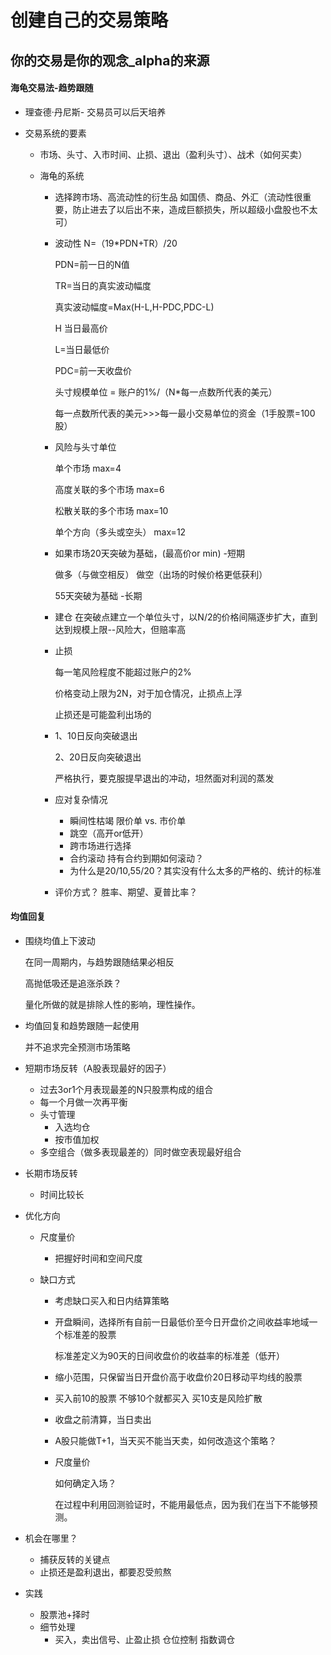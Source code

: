 # 创建自己的交易策略 #

## 你的交易是你的观念_alpha的来源

#### 海龟交易法-趋势跟随

- 理查德·丹尼斯- 交易员可以后天培养

- 交易系统的要素

  - 市场、头寸、入市时间、止损、退出（盈利头寸）、战术（如何买卖）

  - 海龟的系统

    - 选择跨市场、高流动性的衍生品 如国债、商品、外汇（流动性很重要，防止进去了以后出不来，造成巨额损失，所以超级小盘股也不太可）

    - 波动性 N=（19*PDN+TR）/20

      PDN=前一日的N值

      TR=当日的真实波动幅度

      真实波动幅度=Max(H-L,H-PDC,PDC-L)

      H 当日最高价

      L=当日最低价

      PDC=前一天收盘价

      头寸规模单位 = 账户的1%/（N*每一点数所代表的美元）

      每一点数所代表的美元>>>每一最小交易单位的资金（1手股票=100股）

     - 风险与头寸单位
    
       单个市场 max=4 
    
       高度关联的多个市场 max=6
    
       松散关联的多个市场 max=10
    
       单个方向（多头或空头） max=12
    
     - 如果市场20天突破为基础，(最高价or min)  -短期
    
       做多（与做空相反） 做空（出场的时候价格更低获利）
    
       55天突破为基础 -长期
    
    - 建仓 在突破点建立一个单位头寸，以N/2的价格间隔逐步扩大，直到达到规模上限--风险大，但赔率高
    
    - 止损 
    
      每一笔风险程度不能超过账户的2%
    
      价格变动上限为2N，对于加仓情况，止损点上浮
    
      止损还是可能盈利出场的
    
    - 1、10日反向突破退出
    
      2、20日反向突破退出
    
      严格执行，要克服提早退出的冲动，坦然面对利润的蒸发
    
    - 应对复杂情况
    
      - 瞬间性枯竭 限价单 vs. 市价单
      - 跳空（高开or低开）
      - 跨市场进行选择
      - 合约滚动 持有合约到期如何滚动？
      - 为什么是20/10,55/20？其实没有什么太多的严格的、统计的标准
    
    - 评价方式？ 胜率、期望、夏普比率？
  

#### 均值回复

- 围绕均值上下波动

  在同一周期内，与趋势跟随结果必相反

  高抛低吸还是追涨杀跌？

  量化所做的就是排除人性的影响，理性操作。

- 均值回复和趋势跟随一起使用

  并不追求完全预测市场策略

- 短期市场反转（A股表现最好的因子）

  - 过去3or1个月表现最差的N只股票构成的组合
  - 每一个月做一次再平衡
  - 头寸管理 
    - 入选均仓
    - 按市值加权
  - 多空组合（做多表现最差的）同时做空表现最好组合

- 长期市场反转

  - 时间比较长

- 优化方向

  - 尺度量价 

    - 把握好时间和空间尺度

  - 缺口方式

    - 考虑缺口买入和日内结算策略

    - 开盘瞬间，选择所有自前一日最低价至今日开盘价之间收益率地域一个标准差的股票

      标准差定义为90天的日间收盘价的收益率的标准差（低开）

    - 缩小范围，只保留当日开盘价高于收盘价20日移动平均线的股票

    - 买入前10的股票 不够10个就都买入 买10支是风险扩散

    - 收盘之前清算，当日卖出

    - A股只能做T+1，当天买不能当天卖，如何改造这个策略？

    - 尺度量价

      如何确定入场？

      在过程中利用回测验证时，不能用最低点，因为我们在当下不能够预测。

- 机会在哪里？

  - 捕获反转的关键点
  - 止损还是盈利退出，都要忍受煎熬

- 实践

  - 股票池+择时
  - 细节处理 
    - 买入，卖出信号、止盈止损 仓位控制 指数调仓

